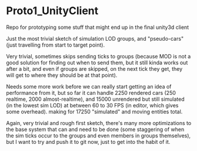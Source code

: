 # Proto1_UnityClient
Repo for prototyping some stuff that might end up in the final unity3d client

Just the most trivial sketch of simulation LOD groups, and "pseudo-cars" (just travelling from start to target point).

Very trivial, sometimes skips sending ticks to groups (because MOD is not a good solution for finding out when to send them, but it still kinda works out after a bit, and even if groups are skipped, on the next tick they get, they will get to where they should be at that point).

Needs some more work before we can really start getting an idea of performance from it, but so far it can handle 2250 rendered cars (250 realtime, 2000 almost-realtime), and 15000 unrendered but still simulated (in the lowest sim LOD) at between 60 to 30 FPS (in editor, which gives some overhead).
making for 17250 "simulated" and moving entities total.

Again, very trivial and rough first sketch, there's many more optimizations to the base system that can and need to be done (some staggering of when the sim ticks occur to the groups and even members in groups themselves), but I want to try and push it to git now, just to get into the habit of it.
